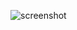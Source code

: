 ![screenshot](https://user-images.githubusercontent.com/46074546/50423772-ee5ae280-086a-11e9-9786-c89d8628d8fe.png)
